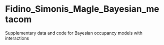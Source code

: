 # Fidino_Simonis_Magle_Bayesian_metacom
Supplementary data and code for Bayesian occupancy models with interactions
